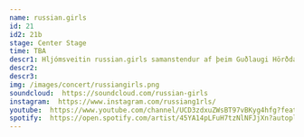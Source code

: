 ```yaml
---
name: russian.girls
id: 21
id2: 21b
stage: Center Stage
time: TBA
descr1: Hljómsveitin russian.girls samanstendur af þeim Guðlaugi Hörðdal, Tatjönu Dís og Gylfa Freeland. Tríóið hefur gefið út fjórar plötur og spilað um víðan völl.
descr2:
descr3:
img: /images/concert/russiangirls.png
soundcloud:  https://soundcloud.com/russian-girls
instagram:  https://www.instagram.com/russiang1rls/
youtube:  https://www.youtube.com/channel/UCD3zdxuZWsBT97vBKyg4hfg?feature=gws_kp_artist&feature=gws_kp_artist
spotify:  https://open.spotify.com/artist/45YA14pLFuH7tzNlNFJjXn?autoplay=true
---
```

